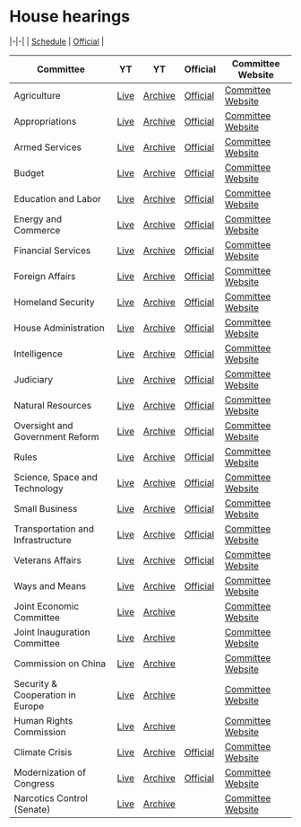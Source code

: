 # House hearings

<link rel="stylesheet" type="text/css" href="css/markdown.css">
<link rel="shortcut icon" href="ico/favicon.png" type="image/x-icon">

|-|-|
| [Schedule](https://www.house.gov/legislative-activity) | [Official](https://www.congress.gov/committees/video) |

| Committee | YT  | YT  | Official | Committee Website |
| --- | --- | --- | --- | --- |
| Agriculture | [Live](https://www.youtube.com/channel/UCOWh2WJxPywHIaccDWb8Mvg/live) | [Archive](https://www.youtube.com/channel/UCOWh2WJxPywHIaccDWb8Mvg/videos?view=2&flow=grid) | [Official](https://www.congress.gov/committees/video/house-agriculture/hsag00) | [Committee Website](https://agriculture.house.gov/) |
| Appropriations | [Live](https://www.youtube.com/channel/UCMaSlF09S0fpoRshS2t_7XA/live) | [Archive](https://www.youtube.com/channel/UCMaSlF09S0fpoRshS2t_7XA/videos?view=2&flow=grid) | [Official](https://www.congress.gov/committees/video/house-appropriations/hsap00) | [Committee Website](https://appropriations.house.gov/) |
| Armed Services | [Live](https://www.youtube.com/channel/UCD506yORW2voSanqEgLOUIQ/live) | [Archive](https://www.youtube.com/channel/UCD506yORW2voSanqEgLOUIQ/videos?view=2&flow=grid) | [Official](https://www.congress.gov/committees/video/house-armed-services/hsas00) | [Committee Website](https://armedservices.house.gov/) |
| Budget | [Live](https://www.youtube.com/channel/UCwzia2rpHJkowAXK-IF9E0w/live) | [Archive](https://www.youtube.com/channel/UCwzia2rpHJkowAXK-IF9E0w/videos?view=2&flow=grid) | [Official](https://www.congress.gov/committees/video/house-budget/hsbu00) | [Committee Website](https://budget.house.gov/) |
| Education and Labor | [Live](https://www.youtube.com/channel/UCqAHNOSUqn0OByR-4vF81FQ/live) | [Archive](https://www.youtube.com/channel/UCqAHNOSUqn0OByR-4vF81FQ/videos?view=2&flow=grid) | [Official](https://www.congress.gov/committees/video/house-education-and-labor/hsed00) | [Committee Website](https://edlabor.house.gov/) |
| Energy and Commerce | [Live](https://www.youtube.com/channel/UCCbD3bkHRcwiBsaL1lWE_QQ/live) | [Archive](https://www.youtube.com/channel/UCCbD3bkHRcwiBsaL1lWE_QQ/videos?view=2&flow=grid) | [Official](https://www.congress.gov/committees/video/house-energy-and-commerce/hsif00) | [Committee Website](https://energycommerce.house.gov/) |
| Financial Services | [Live](https://www.youtube.com/channel/UCiGw0gRK-daU7Xv4oDMr9Hg/live) | [Archive](https://www.youtube.com/channel/UCiGw0gRK-daU7Xv4oDMr9Hg/videos?view=2&flow=grid) | [Official](https://www.congress.gov/committees/video/house-financial-services/hsba00) | [Committee Website](https://financialservices.house.gov/) |
| Foreign Affairs | [Live](https://www.youtube.com/channel/UCXCjgHrMgPEqDvCmPc9BbJA/live) | [Archive](https://www.youtube.com/channel/UCXCjgHrMgPEqDvCmPc9BbJA/videos?view=2&flow=grid) | [Official](https://www.congress.gov/committees/video/house-foreign-affairs/hsfa00) | [Committee Website](https://foreignaffairs.house.gov/) |
| Homeland Security | [Live](https://www.youtube.com/channel/UChdT2snPVxfp2m8n4VDdMag/live) | [Archive](https://www.youtube.com/channel/UChdT2snPVxfp2m8n4VDdMag/videos?view=2&flow=grid) | [Official](https://www.congress.gov/committees/video/house-homeland-security/hshm00) | [Committee Website](https://homeland.house.gov/) |
| House Administration | [Live](https://www.youtube.com/channel/UCTO94zQwJNB_gmud-4IyZXA/live) | [Archive](https://www.youtube.com/channel/UCTO94zQwJNB_gmud-4IyZXA/videos?view=2&flow=grid) | [Official](https://www.congress.gov/committees/video/house-administration/hsha00) | [Committee Website](https://cha.house.gov/) |
| Intelligence | [Live](https://www.youtube.com/channel/UCMF5z6BIrwwQTtcj2cacBPw/live) | [Archive](https://www.youtube.com/channel/UCMF5z6BIrwwQTtcj2cacBPw/videos?view=2&flow=grid) | [Official](https://www.congress.gov/committees/video/house-intelligence-permanent-select/hlig00) | [Committee Website](https://intelligence.house.gov/) |
| Judiciary | [Live](https://www.youtube.com/channel/UCVvv3JRCVQAl6ovogDum4hA/live) | [Archive](https://www.youtube.com/channel/UCVvv3JRCVQAl6ovogDum4hA/videos?view=2&flow=grid) | [Official](https://www.congress.gov/committees/video/house-judiciary/hsju00) | [Committee Website](https://judiciary.house.gov/) |
| Natural Resources | [Live](https://www.youtube.com/channel/UCB6LGE5-_i-xxtZxk1_SeTg/live) | [Archive](https://www.youtube.com/channel/UCB6LGE5-_i-xxtZxk1_SeTg/videos?view=2&flow=grid) | [Official](https://www.congress.gov/committees/video/house-natural-resources/hsii00) | [Committee Website](https://naturalresources.house.gov/) |
| Oversight and Government Reform | [Live](https://www.youtube.com/channel/UCXSlyao4qkUFiPqghptHtZA/live) | [Archive](https://www.youtube.com/channel/UCXSlyao4qkUFiPqghptHtZA/videos?view=2&flow=grid) | [Official](https://www.congress.gov/committees/video/house-oversight-and-reform/hsgo00) | [Committee Website](https://oversight.house.gov/) |
| Rules | [Live](https://www.youtube.com/channel/UCDNcorctkmOpBfr4sgu6t3w/live) | [Archive](https://www.youtube.com/channel/UCDNcorctkmOpBfr4sgu6t3w/videos?view=2&flow=grid) | [Official](https://www.congress.gov/committees/video/house-rules/hsru00) | [Committee Website](https://rules.house.gov/) |
| Science, Space and Technology | [Live](https://www.youtube.com/channel/UCtoUE3dJ-mLUo5dwGs7hXOw/live) | [Archive](https://www.youtube.com/channel/UCtoUE3dJ-mLUo5dwGs7hXOw/videos?view=2&flow=grid) | [Official](https://www.congress.gov/committees/video/house-science-space-and-technology/hssy00) | [Committee Website](https://science.house.gov/) |
| Small Business | [Live](https://www.youtube.com/channel/UCnYcuO2JQhVbnCR8ltmSacQ/live) | [Archive](https://www.youtube.com/channel/UCnYcuO2JQhVbnCR8ltmSacQ/videos?view=2&flow=grid) | [Official](https://www.congress.gov/committees/video/house-small-business/hssm00) | [Committee Website](https://smallbusiness.house.gov/) |
| Transportation and Infrastructure | [Live](https://www.youtube.com/channel/UChc8bTPtZgTZDDLJ6UWJgxA/live) | [Archive](https://www.youtube.com/channel/UChc8bTPtZgTZDDLJ6UWJgxA/videos?view=2&flow=grid) | [Official](https://www.congress.gov/committees/video/house-transportation-and-infrastructure/hspw00) | [Committee Website](https://transportation.house.gov/) |
| Veterans Affairs | [Live](https://www.youtube.com/channel/UCvI8xjyh45-XAJbfPcjUdbQ/live) | [Archive](https://www.youtube.com/channel/UCvI8xjyh45-XAJbfPcjUdbQ/videos?view=2&flow=grid) | [Official](https://www.congress.gov/committees/video/house-veterans-affairs/hsvr00) | [Committee Website](https://veterans.house.gov/) |
| Ways and Means | [Live](https://www.youtube.com/channel/UCfGqG11uB0JKgDxnF-GWQZg/live) | [Archive](https://www.youtube.com/channel/UCfGqG11uB0JKgDxnF-GWQZg/videos?view=2&flow=grid) | [Official](https://www.congress.gov/committees/video/house-ways-and-means/hswm00) | [Committee Website](https://waysandmeans.house.gov/) |
| Joint Economic Committee | [Live](https://www.youtube.com/channel/UCbNWSrKyYBP5iIZKT35LSGA/live) | [Archive](https://www.youtube.com/channel/UCbNWSrKyYBP5iIZKT35LSGA/videos?view=2&flow=grid) |     | [Committee Website](https://www.jec.senate.gov/) |
| Joint Inauguration Committee | [Live](https://www.youtube.com/channel/UCT0OddH-0Avs8FI-TH1FQXw/live) | [Archive](https://www.youtube.com/channel/UCT0OddH-0Avs8FI-TH1FQXw/videos?view=2&flow=grid) |     | [Committee Website](https://www.inaugural.senate.gov/) |
| Commission on China | [Live](https://www.youtube.com/channel/UCRAT_7MIzUolORlJhYBTzHA/live) | [Archive](https://www.youtube.com/channel/UCRAT_7MIzUolORlJhYBTzHA/videos?view=2&flow=grid) |     | [Committee Website](https://www.cecc.gov/) |
| Security & Cooperation in Europe | [Live](https://www.youtube.com/channel/UCtFO3w68Kumz7tRyspaqF2g/live) | [Archive](https://www.youtube.com/channel/UCtFO3w68Kumz7tRyspaqF2g/videos?view=2&flow=grid) |     | [Committee Website](https://www.csce.gov/) |
| Human Rights Commission | [Live](https://www.youtube.com/channel/UCWaeAlm47P3JQkZAauAyeDA/live) | [Archive](https://www.youtube.com/channel/UCWaeAlm47P3JQkZAauAyeDA/videos?view=2&flow=grid) |     | [Committee Website](https://humanrightscommission.house.gov/) |
| Climate Crisis | [Live](https://www.youtube.com/channel/UCqTxfzU6vYZ2-DW-y5jYvdQ/live) | [Archive](https://www.youtube.com/channel/UCqTxfzU6vYZ2-DW-y5jYvdQ/videos?view=2&flow=grid) | [Official](https://www.congress.gov/committees/video/house-select-committee-on-the-climate-crisis/hlcn00) | [Committee Website](https://climatecrisis.house.gov/) |
| Modernization of Congress | [Live](https://www.youtube.com/channel/UCECZaLBqABxBqN7VdtZ5sCA/live) | [Archive](https://www.youtube.com/channel/UCECZaLBqABxBqN7VdtZ5sCA/videos?view=2&flow=grid) | [Official](https://www.congress.gov/committees/video/house-select-committee-on-the-modernization-of-congress/hlmh00) | [Committee Website](https://modernizecongress.house.gov/) |
| Narcotics Control (Senate) | [Live](https://www.youtube.com/channel/UCD6CIIrqCTE08ZXPCzhoNyA/live) | [Archive](https://www.youtube.com/channel/UCD6CIIrqCTE08ZXPCzhoNyA/videos?view=2&flow=grid) |     | [Committee Website](https://www.drugcaucus.senate.gov/) |
